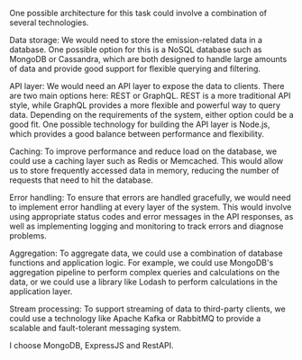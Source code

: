 One possible architecture for this task could involve a combination of several technologies.

Data storage: We would need to store the emission-related data in a database. One possible option for this is a NoSQL database such as MongoDB or Cassandra, which are both designed to handle large amounts of data and provide good support for flexible querying and filtering.

API layer: We would need an API layer to expose the data to clients. There are two main options here: REST or GraphQL. REST is a more traditional API style, while GraphQL provides a more flexible and powerful way to query data. Depending on the requirements of the system, either option could be a good fit. One possible technology for building the API layer is Node.js, which provides a good balance between performance and flexibility.

Caching: To improve performance and reduce load on the database, we could use a caching layer such as Redis or Memcached. This would allow us to store frequently accessed data in memory, reducing the number of requests that need to hit the database.

Error handling: To ensure that errors are handled gracefully, we would need to implement error handling at every layer of the system. This would involve using appropriate status codes and error messages in the API responses, as well as implementing logging and monitoring to track errors and diagnose problems.

Aggregation: To aggregate data, we could use a combination of database functions and application logic. For example, we could use MongoDB's aggregation pipeline to perform complex queries and calculations on the data, or we could use a library like Lodash to perform calculations in the application layer.

Stream processing: To support streaming of data to third-party clients, we could use a technology like Apache Kafka or RabbitMQ to provide a scalable and fault-tolerant messaging system.

I choose MongoDB, ExpressJS and RestAPI.
